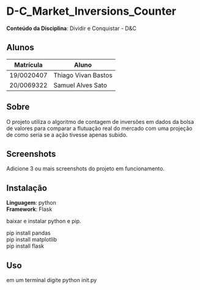 # D-C_Market_Inversions_Counter


**Conteúdo da Disciplina**: Dividir e Conquistar - D&C<br>

## Alunos
|Matrícula | Aluno |
| -- | -- |
| 19/0020407 | Thiago Vivan Bastos |
| 20/0069322 | Samuel Alves Sato |

## Sobre 
O projeto utiliza o algoritmo de contagem de inversões em dados da bolsa de valores para comparar a flutuação real do mercado com uma projeção de como seria se a ação tivesse apenas subido.

## Screenshots
Adicione 3 ou mais screenshots do projeto em funcionamento.

## Instalação 
**Linguagem**: python<br>
**Framework**: Flask<br>

baixar e instalar python e pip.<br>

pip install pandas <br>
pip install matplotlib <br>
pip install flask <br>

## Uso 
em um terminal digite python init.py




